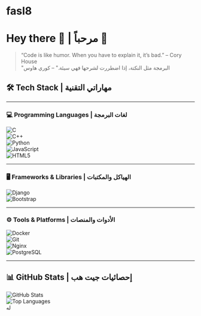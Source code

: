 # fasl8

# Hey there 👋 | مرحباً 👋  
> “Code is like humor. When you have to explain it, it’s bad.” – Cory House  
> "البرمجة مثل النكتة، إذا اضطررت لشرحها فهي سيئة." – كوري هاوس


## 🛠 Tech Stack | مهاراتي التقنية  
---

### 💻 Programming Languages | لغات البرمجة  
![C](https://img.shields.io/badge/C-00599C?style=for-the-badge&logo=c)  
![C++](https://img.shields.io/badge/C++-00599C?style=for-the-badge&logo=cplusplus)  
![Python](https://img.shields.io/badge/Python-3776AB?style=for-the-badge&logo=python)  
![JavaScript](https://img.shields.io/badge/JavaScript-323330?style=for-the-badge&logo=javascript)  
![HTML5](https://img.shields.io/badge/HTML5-E34F26?style=for-the-badge&logo=html5)  

---

### 🖥 Frameworks & Libraries | الهياكل والمكتبات  
![Django](https://img.shields.io/badge/Django-092E20?style=for-the-badge&logo=django)  
![Bootstrap](https://img.shields.io/badge/Bootstrap-563D7C?style=for-the-badge&logo=bootstrap)  

---

### ⚙️ Tools & Platforms | الأدوات والمنصات  
![Docker](https://img.shields.io/badge/Docker-2496ED?style=for-the-badge&logo=docker)  
![Git](https://img.shields.io/badge/Git-F05032?style=for-the-badge&logo=git)  
![Nginx](https://img.shields.io/badge/Nginx-009639?style=for-the-badge&logo=nginx)  
![PostgreSQL](https://img.shields.io/badge/PostgreSQL-316192?style=for-the-badge&logo=postgresql)  

---

## 📊 GitHub Stats | إحصائيات جيت هب  
![GitHub Stats](https://github-readme-stats.vercel.app/api?username=YourUsername&show_icons=true&theme=tokyonight)  
![Top Languages](https://github-readme-stats.vercel.app/api/top-langs/?username=YourUsername&layout=compact&theme=tokyonight)  
له
